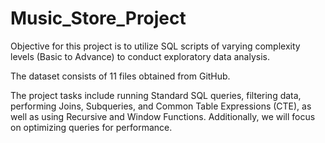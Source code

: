 # Music_Store_Project

Objective for this project is to utilize SQL scripts of varying complexity levels (Basic to Advance) to conduct exploratory data analysis. 

The dataset consists of 11 files obtained from GitHub.

The project tasks include running Standard SQL queries, filtering data, performing Joins, Subqueries, and Common Table Expressions (CTE), as well as using Recursive and Window Functions. Additionally, we will focus on optimizing queries for performance.
